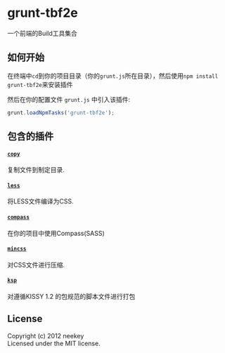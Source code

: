 # grunt-tbf2e

一个前端的Build工具集合

## 如何开始
在终端中`cd`到你的项目目录（你的`grunt.js`所在目录），然后使用`npm install grunt-tbf2e`来安装插件

然后在你的配置文件 `grunt.js` 中引入该插件:

```javascript
grunt.loadNpmTasks('grunt-tbf2e');
```

[grunt]: https://github.com/cowboy/grunt
[getting_started]: https://github.com/cowboy/grunt/blob/master/docs/getting_started.md

## 包含的插件

#### [`copy`](https://github.com/gruntjs/grunt-contrib-copy/)
复制文件到制定目录.

#### [`less`](https://github.com/gruntjs/grunt-contrib-less/)
将LESS文件编译为CSS.

#### [`compass`](https://github.com/kahlil/grunt-compass)
在你的项目中使用Compass(SASS)

#### [`mincss`](https://github.com/gruntjs/grunt-contrib-mincss/)
对CSS文件进行压缩.

#### [`ksp`](https://github.com/neekey/grunt-ksp)
对遵循KISSY 1.2 的包规范的脚本文件进行打包


## License
Copyright (c) 2012 neekey  
Licensed under the MIT license.
